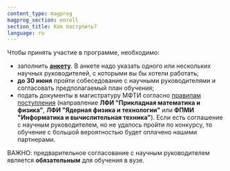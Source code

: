 ```yaml
---
content_type: magprog
magprog_section: enroll
section_title: Как поступить?
language: ru
---
```

Чтобы принять участие в программе, необходимо:
* заполнить **[анкету](https://docs.google.com/forms/d/e/1FAIpQLSf9w0zxHY90zI5Mze5XRKHLO7gxa__bro8PDC2PlwsPfcMkfw/viewform?usp=sf_link)**. В анкете надо указать одного или нескольких научных руководителей, с которыми вы бы хотели работать;
* **до 30 июня** пройти собеседование с научными руководителями и согласовать предполагаемый план обучения;
* подать документы в магистратуру МФТИ согласно [правилам поступления](https://pk.mipt.ru/master/) (направление **ЛФИ "Прикладная математика и физика"**, **ЛФИ "Ядерная физика и технологии"** или **ФПМИ "Информатика и вычислительная техника"**). Если есть соглашение с научным руководителем, но не удалось пройти по конкурсу, то обучение с большой вероятностью будет оплачено нашими партнерами.

 <span class="badge badge-danger">ВАЖНО:</span> предварительное согласование с научным руководителем является **обязательным** для обучения в вузе.

